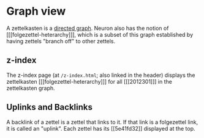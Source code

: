 # Graph view

A zettelkasten is a [directed graph](https://en.wikipedia.org/wiki/Directed_graph). Neuron also has the notion of [[[folgezettel-heterarchy]]], which is a subset of this graph established by having zettels "branch off" to other zettels.

## z-index 

The z-index page (at `/z-index.html`; also linked in the header) displays the zettelkasten [[[folgezettel-heterarchy]]] for all [[[2012301]]] in the zettelkasten graph.

## Uplinks and Backlinks

A backlink of a zettel is a zettel that links to it. If that link is a folgezettel link, it is called an "uplink". Each zettel has its [[5e41fd32]] displayed at the top.
